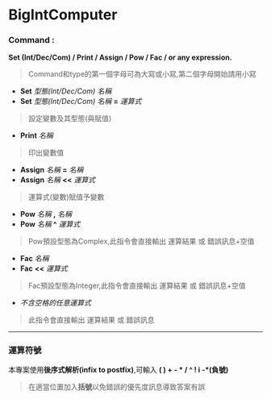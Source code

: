 # BigIntComputer

### Command : 
**Set (Int/Dec/Com) / Print / Assign / Pow / Fac / or any expression.**
>Command和type的第一個字母可為大寫或小寫,第二個字母開始請用小寫

* **Set** *型態(Int/Dec/Com)* *名稱*
* **Set** *型態(Int/Dec/Com)* *名稱* **=** *運算式*

>設定變數及其型態(與賦值)

* **Print** *名稱*

>印出變數值

* **Assign** *名稱* **=** *名稱*
* **Assign** *名稱* **<<** *運算式*

>運算式(變數)賦值予變數

* **Pow** *名稱* **,** *名稱* 
* **Pow** *名稱* **^** *運算式*

>Pow預設型態為Complex,此指令會直接輸出 運算結果 或 錯誤訊息+空值

* **Fac** *名稱*
* **Fac** **<<** *運算式*

>Fac預設型態為Integer,此指令會直接輸出 運算結果 或 錯誤訊息+空值

* *不含空格的任意運算式*

>此指令會直接輸出 運算結果 或 錯誤訊息

---
### 運算符號
本專案使用**後序式解析(infix to postfix)**,可輸入 **( ) + - * / ^ ! i -*(負號)**

>在適當位置加入**括號**以免錯誤的優先度訊息導致答案有誤
